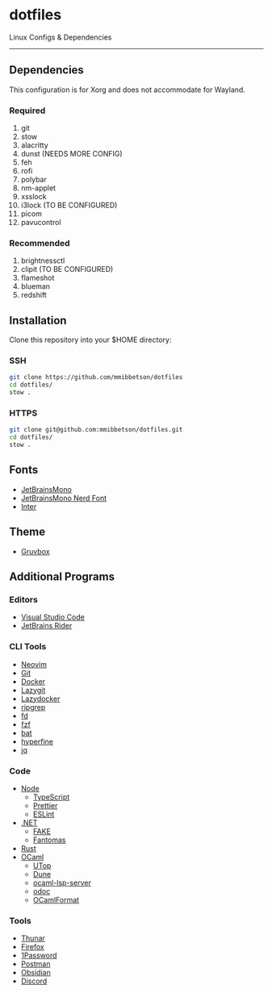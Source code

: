 # dotfiles

Linux Configs & Dependencies

---

## Dependencies

This configuration is for Xorg and does not accommodate for Wayland.

### Required

1. git
2. stow
3. alacritty
4. dunst (NEEDS MORE CONFIG)
5. feh
6. rofi
7. polybar
8. nm-applet
9. xsslock
10. i3lock (TO BE CONFIGURED)
11. picom
12. pavucontrol

### Recommended

1. brightnessctl
2. clipit (TO BE CONFIGURED)
3. flameshot
4. blueman
5. redshift

## Installation

Clone this repository into your $HOME directory:

### SSH

```sh
git clone https://github.com/mmibbetson/dotfiles
cd dotfiles/
stow .
```

### HTTPS

```sh
git clone git@github.com:mmibbetson/dotfiles.git
cd dotfiles/
stow .
```

## Fonts

- [JetBrainsMono](https://www.jetbrains.com/lp/mono/) 
- [JetBrainsMono Nerd Font](https://www.nerdfonts.com/font-downloads)
- [Inter](https://rsms.me/inter/)

## Theme

- [Gruvbox](https://github.com/morhetz/gruvbox)

## Additional Programs

### Editors

- [Visual Studio Code](https://code.visualstudio.com/)
- [JetBrains Rider](https://www.jetbrains.com/rider/)

### CLI Tools

- [Neovim](https://neovim.io/)
- [Git](https://git-scm.com/)
- [Docker](https://www.docker.com/)
- [Lazygit](https://github.com/jesseduffield/lazygit)
- [Lazydocker]()
- [ripgrep](https://github.com/BurntSushi/ripgrep)
- [fd](https://github.com/sharkdp/fd)
- [fzf](https://github.com/junegunn/fzf)
- [bat](https://github.com/sharkdp/bat)
- [hyperfine](https://github.com/sharkdp/hyperfine)
- [jq](https://jqlang.github.io/jq/)

### Code

- [Node](https://nodejs.org/en/download)
  - [TypeScript](https://www.typescriptlang.org/download/)
  - [Prettier](https://prettier.io/docs/en/install)
  - [ESLint](https://eslint.org/)
- [.NET](https://dotnet.microsoft.com/en-us/download)
  - [FAKE]()
  - [Fantomas]()
- [Rust](https://rustup.rs)
- [OCaml](https://ocaml.org/docs/installing-ocaml)
  - [UTop](https://github.com/ocaml-community/utop)
  - [Dune](https://dune.build/)
  - [ocaml-lsp-server](https://github.com/ocaml/ocaml-lsp)
  - [odoc](https://github.com/ocaml/odoc)
  - [OCamlFormat](https://opam.ocaml.org/packages/ocamlformat/)

### Tools

- [Thunar]()
- [Firefox](https://www.mozilla.org/en-US/firefox/new/)
- [1Password](https://1password.com/)
- [Postman](https://www.postman.com/downloads/)
- [Obsidian](https://obsidian.md/)
- [Discord](https://discord.com/)

